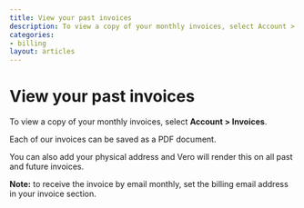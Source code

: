 ```yaml
---
title: View your past invoices
description: To view a copy of your monthly invoices, select Account > Invoices. Each of our invoices can be saved as PDF documents.
categories:
- billing
layout: articles
---
```


# View your past invoices

To view a copy of your monthly invoices, select **Account > Invoices**.

Each of our invoices can be saved as a PDF document.

You can also add your physical address and Vero will render this on all past and future invoices.

**Note:** to receive the invoice by email monthly, set the billing email address in your invoice section.
